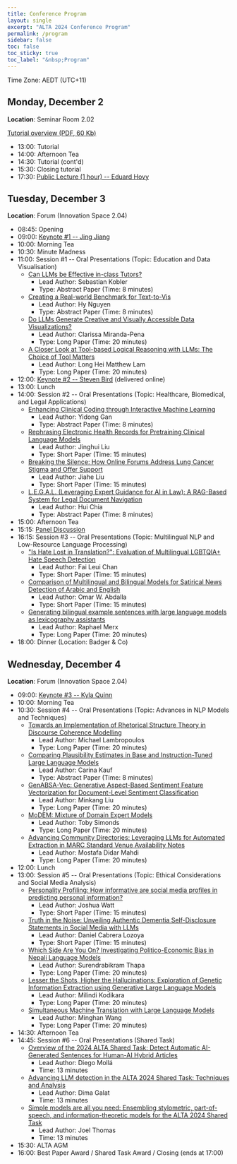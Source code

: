 ```yaml
---
title: Conference Program
layout: single
excerpt: "ALTA 2024 Conference Program"
permalink: /program
sidebar: false
toc: false
toc_sticky: true
toc_label: "&nbsp;Program"
---
```

<style>
    .half {
    width: 50%;
    height: 50%
    }
    .smaller {
    width: 40%;
    height: 40%
    }
</style>

Time Zone: AEDT (UTC+11)

## Monday, December 2
**Location**: Seminar Room 2.02

[Tutorial overview (PDF, 60 Kb)](/assets/images/tutorial/alta-2024-tutorial-details.pdf)

- 13:00: Tutorial
- 14:00: Afternoon Tea
- 14:30: Tutorial (cont'd)
- 15:30: Closing tutorial
- 17:30: [Public Lecture (1 hour) -- Eduard Hovy](/keynotes/#professor-eduard-hovy---university-of-melbourne)

## Tuesday, December 3
**Location**: Forum (Innovation Space 2.04)
- 08:45: Opening
- 09:00: [Keynote #1 -- Jing Jiang](/keynotes/#professor-jing-jiang---australian-national-university)
- 10:00: Morning Tea
- 10:30: Minute Madness
- 11:00: Session #1 -- Oral Presentations (Topic: Education and Data Visualisation)
  - [Can LLMs be Effective in-class Tutors?](/assets/papers/14.pdf)
    - Lead Author: Sebastian Kobler
    - Type: Abstract Paper (Time: 8 minutes)
  - [Creating a Real-world Benchmark for Text-to-Vis](/assets/papers/12.pdf)
    - Lead Author: Hy Nguyen
    - Type: Abstract Paper (Time: 8 minutes)
  - [Do LLMs Generate Creative and Visually Accessible Data Visualizations?](/assets/papers/13.pdf)
    - Lead Author: Clarissa Miranda-Pena
    - Type: Long Paper (Time: 20 minutes)
  - [A Closer Look at Tool-based Logical Reasoning with LLMs: The Choice of Tool Matters](/assets/papers/16.pdf)
    - Lead Author: Long Hei Matthew Lam
    - Type: Long Paper (Time: 20 minutes)
- 12:00: [Keynote #2 -- Steven Bird](/keynotes/#professor-steven-bird---charles-darwin-university) (delivered online)
- 13:00: Lunch
- 14:00: Session #2 -- Oral Presentations (Topic: Healthcare, Biomedical, and Legal Applications)
  - [Enhancing Clinical Coding through Interactive Machine Learning](/assets/papers/17.pdf)
    - Lead Author: Yidong Gan
    - Type: Abstract Paper (Time: 8 minutes)
  - [Rephrasing Electronic Health Records for Pretraining Clinical Language Models](/assets/papers/19.pdf)
    - Lead Author: Jinghui Liu
    - Type: Short Paper (Time: 15 minutes)
  - [Breaking the Silence: How Online Forums Address Lung Cancer Stigma and Offer Support](/assets/papers/22.pdf)
    - Lead Author: Jiahe Liu
    - Type: Short Paper (Time: 15 minutes)
  - [L.E.G.A.L. (Leveraging Expert Guidance for AI in Law): A RAG-Based System for Legal Document Navigation](/assets/papers/39.pdf)
    - Lead Author: Hui Chia
    - Type: Abstract Paper (Time: 8 minutes)
- 15:00: Afternoon Tea
- 15:15: [Panel Discussion](/keynotes/#panel-discussion)
- 16:15: Session #3 -- Oral Presentations (Topic: Multilingual NLP and Low-Resource Language Processing)
  - ["Is Hate Lost in Translation?": Evaluation of Multilingual LGBTQIA+ Hate Speech Detection](/assets/papers/1.pdf)
    - Lead Author: Fai Leui Chan
    - Type: Short Paper (Time: 15 minutes)
  - [Comparison of Multilingual and Bilingual Models for Satirical News Detection of Arabic and English](/assets/papers/21.pdf)
    - Lead Author: Omar W. Abdalla
    - Type: Short Paper (Time: 15 minutes)
  - [Generating bilingual example sentences with large language models as lexicography assistants](/assets/papers/27.pdf)
    - Lead Author: Raphael Merx
    - Type: Long Paper (Time: 20 minutes)
- 18:00: Dinner (Location: Badger & Co)

## Wednesday, December 4
**Location**: Forum (Innovation Space 2.04)
- 09:00: [Keynote #3 -- Kyla Quinn](/keynotes/#kyla-quinn---australian-department-of-defence)
- 10:00: Morning Tea
- 10:30: Session #4 -- Oral Presentations (Topic: Advances in NLP Models and Techniques)
  - [Towards an Implementation of Rhetorical Structure Theory in Discourse Coherence Modelling](/assets/papers/3.pdf)
    - Lead Author: Michael Lambropoulos
    - Type: Long Paper (Time: 20 minutes)
  - [Comparing Plausibility Estimates in Base and Instruction-Tuned Large Language Models](/assets/papers/6.pdf)
    - Lead Author: Carina Kauf
    - Type: Abstract Paper (Time: 8 minutes)
  - [GenABSA-Vec: Generative Aspect-Based Sentiment Feature Vectorization for Document-Level Sentiment Classification](/assets/papers/15.pdf)
    - Lead Author: Minkang Liu
    - Type: Long Paper (Time: 20 minutes)
  - [MoDEM: Mixture of Domain Expert Models](/assets/papers/31.pdf)
    - Lead Author: Toby Simonds
    - Type: Long Paper (Time: 20 minutes)
  - [Advancing Community Directories: Leveraging LLMs for Automated Extraction in MARC Standard Venue Availability Notes](/assets/papers/37.pdf)
    - Lead Author: Mostafa Didar Mahdi
    - Type: Long Paper (Time: 20 minutes)
- 12:00: Lunch
- 13:00: Session #5 -- Oral Presentations (Topic: Ethical Considerations and Social Media Analysis)
  - [Personality Profiling: How informative are social media profiles in predicting personal information?](/assets/papers/5.pdf)
    - Lead Author: Joshua Watt
    - Type: Short Paper (Time: 15 minutes)
  - [Truth in the Noise: Unveiling Authentic Dementia Self-Disclosure Statements in Social Media with LLMs](/assets/papers/26.pdf)
    - Lead Author: Daniel Cabrera Lozoya
    - Type: Short Paper (Time: 15 minutes)
  - [Which Side Are You On? Investigating Politico-Economic Bias in Nepali Language Models](/assets/papers/36.pdf)
    - Lead Author: Surendrabikram Thapa
    - Type: Long Paper (Time: 20 minutes)
  - [Lesser the Shots, Higher the Hallucinations: Exploration of Genetic Information Extraction using Generative Large Language Models](/assets/papers/40.pdf)
    - Lead Author: Milindi Kodikara
    - Type: Long Paper (Time: 20 minutes)
  - [Simultaneous Machine Translation with Large Language Models](/assets/papers/33.pdf)
    - Lead Author: Minghan Wang
    - Type: Long Paper (Time: 20 minutes)
- 14:30: Afternoon Tea
- 14:45: Session #6 -- Oral Presentations (Shared Task)
  - [Overview of the 2024 ALTA Shared Task: Detect Automatic AI-Generated Sentences for Human-AI Hybrid Articles](/assets/papers/shared1.pdf)
    - Lead Author: Diego Mollá
    - Time: 13 minutes
  - [Advancing LLM detection in the ALTA 2024 Shared Task: Techniques and Analysis](/assets/papers/shared2.pdf)
    - Lead Author: Dima Galat
    - Time: 13 minutes
  - [Simple models are all you need: Ensembling stylometric, part-of-speech, and information-theoretic models for the ALTA 2024 Shared Task](/assets/papers/shared3.pdf)
    - Lead Author: Joel Thomas
    - Time: 13 minutes
- 15:30: ALTA AGM
- 16:00: Best Paper Award / Shared Task Award / Closing (ends at 17:00)
